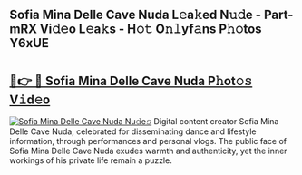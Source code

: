 ## Sofia Mina Delle Cave Nuda L𝚎a𝚔ed N𝚞𝚍e - Part-mRX Vi𝚍𝚎o L𝚎a𝚔s - H𝚘𝚝 O𝚗𝚕yf𝚊ns P𝚑𝚘tos Y6xUE

# <h2><a href="http://kfccgu.oniu.top/?m=Sofia+Mina+Delle+Cave+Nuda">🔗👉 🔴 Sofia Mina Delle Cave Nuda P𝚑ot𝚘𝚜 V𝚒d𝚎o</a></h2>

[![Sofia Mina Delle Cave Nuda Nu𝚍e𝚜](https://i.imgur.com/0qMVB7G.gif)](http://kfccgu.oniu.top/?m=Sofia+Mina+Delle+Cave+Nuda)
Digital content creator Sofia Mina Delle Cave Nuda, celebrated for disseminating dance and lifestyle information, through performances and personal vlogs. The public face of Sofia Mina Delle Cave Nuda exudes warmth and authenticity, yet the inner workings of his private life remain a puzzle.  
